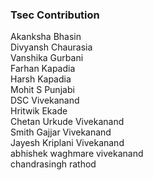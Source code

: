 ### Tsec Contribution 
Akanksha Bhasin<br>
Divyansh Chaurasia<br>
Vanshika Gurbani<br/>
Farhan Kapadia<br/>
Harsh Kapadia <br/>
Mohit S Punjabi <br/>
DSC Vivekanand <br/>
Hritwik Ekade</br>
Chetan Urkude Vivekanand</br>
Smith Gajjar Vivekanand</br>
Jayesh Kriplani Vivekanand</br>
abhishek waghmare vivekanand </br>
chandrasingh rathod</br>

